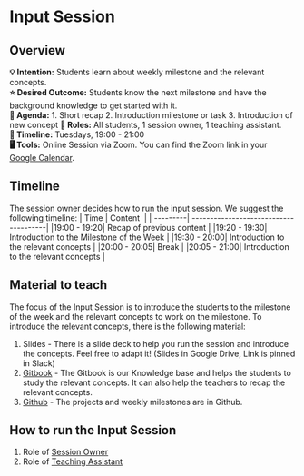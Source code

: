 # Input Session

## Overview
**💡 Intention:** Students learn about weekly milestone and the relevant concepts.\
**⭐ Desired Outcome:** Students know the next milestone and have the background knowledge to get started with it.\
**📝 Agenda:** 1. Short recap 2. Introduction milestone or task 3. Introduction of new concept 
**👤 Roles:** All students, 1 session owner, 1 teaching assistant. \
**📅 Timeline:** Tuesdays, 19:00 - 21:00 \
**🖥️ Tools:** Online Session via Zoom. You can find the Zoom link in your [Google Calendar](https://calendar.google.com/calendar/u/0/r).


## Timeline
The session owner decides how to run the input session. We suggest the following timeline: 
| Time           | Content                                     |
| ---------| --------------------------------------|
|19:00 - 19:20| Recap of previous content |
|19:20 - 19:30| Introduction to the Milestone of the Week |
|19:30 - 20:00| Introduction to the relevant concepts |
|20:00 - 20:05| Break |
|20:05 - 21:00| Introduction to the relevant concepts |

## Material to teach
The focus of the Input Session is to introduce the students to the milestone of the week and the relevant concepts to work on the milestone. To introduce the relevant concepts, there is the following material:
1. Slides - There is a slide deck to help you run the session and introduce the concepts. Feel free to adapt it! (Slides in Google Drive, Link is pinned in Slack)
2. [Gitbook](https://redi-school-1.gitbook.io/ux-ui-bootcamp/) - The Gitbook is our Knowledge base and helps the students to study the relevant concepts. It can also help the teachers to recap the relevant concepts. 
3. [Github](https://github.com/ReDI-School/ux_ui_bootcamp/tree/main/projects) - The projects and weekly milestones are in Github. 


## How to run the Input Session 
1. Role of [Session Owner](https://github.com/ReDI-School/ux_ui_bootcamp/blob/main/volunteers/session_owner.md)
2. Role of [Teaching Assistant](https://github.com/ReDI-School/ux_ui_bootcamp/blob/main/volunteers/teaching_assistant.md)

